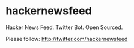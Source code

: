 hackernewsfeed
==============

Hacker News Feed. Twitter Bot. Open Sourced.

Please follow: http://twitter.com/hackernewsfeed

